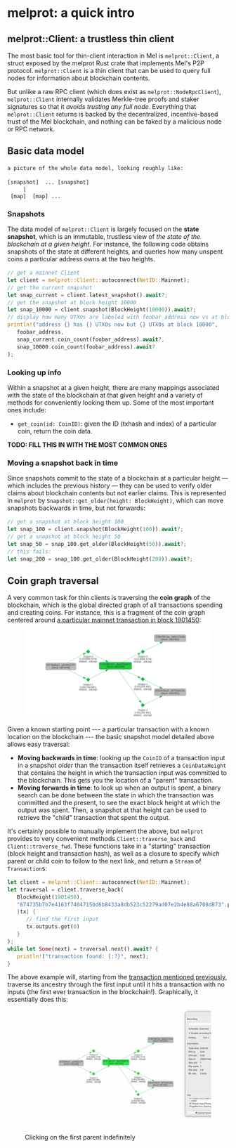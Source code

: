 # melprot: a quick intro

## melprot::Client: a trustless thin client

The most basic tool for thin-client interaction in Mel is `melprot::Client`, a struct exposed by the melprot Rust crate that implements Mel's P2P protocol. `melprot::Client` is a thin client that can be used to query full nodes for information about blockchain contents.

But unlike a raw RPC client (which does exist as `melprot::NodeRpcClient`), `melprot::Client` internally validates Merkle-tree proofs and staker signatures so that it _avoids trusting any full node_. Everything that `melprot::Client` returns is backed by the decentralized, incentive-based trust of the Mel blockchain, and nothing can be faked by a malicious node or RPC network.

## Basic data model

```
a picture of the whole data model, looking roughly like:

[snapshot]  ... [snapshot]
     |
 [map]  [map] ...
```

### Snapshots

The data model of `melprot::Client` is largely focused on the **state snapshot**, which is an immutable, trustless view of _the state of the blockchain at a given height_. For instance, the following code obtains snapshots of the state at different heights, and queries how many unspent coins a particular address owns at the two heights.

```rust
// get a mainnet Client
let client = melprot::Client::autoconnect(NetID::Mainnet);
// get the current snapshot
let snap_current = client.latest_snapshot().await?;
// get the snapshot at block height 10000
let snap_10000 = client.snapshot(BlockHeight(10000)).await?;
// display how many UTXOs are labeled with foobar_address now vs at block 10000
println!("address {} has {} UTXOs now but {} UTXOs at block 10000",
   foobar_address,
   snap_current.coin_count(foobar_address).await?,
   snap_10000.coin_count(foobar_address).await?
);
```

### Looking up info

Within a snapshot at a given height, there are many mappings associated with the state of the blockchain at that given height and a variety of methods for conveniently looking them up. Some of the most important ones include:

* `get_coin(id: CoinID)`: given the ID (txhash and index) of a particular coin, return the coin data.

**TODO: FILL THIS IN WITH THE MOST COMMON ONES**

### Moving a snapshot back in time

Since snapshots commit to the state of a blockchain at a particular height — which includes the previous history — they can be used to verify older claims about blockchain contents but not earlier claims. This is represented in `melprot` by `Snapshot::get_older(height: BlockHeight)`, which can move snapshots backwards in time, but not forwards:

```rust
// get a snapshot at block height 100
let snap_100 = client.snapshot(BlockHeight(100)).await?;
// get a snapshot at block height 50
let snap_50 = snap_100.get_older(BlockHeight(50)).await?;
// this fails:
let snap_200 = snap_100.get_older(BlockHeight(200)).await?;
```

## Coin graph traversal

A very common task for thin clients is traversing the **coin graph** of the blockchain, which is the global directed graph of all transactions spending and creating coins. For instance, this is a fragment of the coin graph centered around [a particular mainnet transaction in block 1901450](https://scan.themelio.org/blocks/1901450/674735b7b7e4163f7404715bd6b8433a8db523c52279ad07e2b4e88a6708d873):

<figure><img src="../../.gitbook/assets/image (1).png" alt=""><figcaption></figcaption></figure>

Given a known starting point --- a particular transaction with a known location on the blockchain --- the basic snapshot model detailed above allows easy traversal:

* **Moving backwards in time**: looking up the `CoinID` of a transaction input in a snapshot _older_ than the transaction itself retrieves a `CoinDataHeight` that contains the height in which the transaction input was committed to the blockchain. This gets you the location of a "parent" transaction.
* **Moving forwards in time**: to look up when an output is spent, a binary search can be done between the state in which the transaction was committed and the present, to see the exact block height at which the output was spent. Then, a snapshot at that height can be used to retrieve the "child" transaction that spent the output.

It's certainly possible to manually implement the above, but `melprot` provides to very convenient methods `Client::traverse_back` and `Client::traverse_fwd`. These functions take in a "starting" transaction (block height and transaction hash), as well as a closure to specify _which_ parent or child coin to follow to the next link, and return a `Stream` of `Transaction`s:

```rust
let client = melprot::Client::autoconnect(NetID::Mainnet);
let traversal = client.traverse_back(
   BlockHeight(1901450),
   "674735b7b7e4163f7404715bd6b8433a8db523c52279ad07e2b4e88a6708d873".parse()?,
   |tx| {
      // find the first input
      tx.outputs.get(0)
   }
);
while let Some(next) = traversal.next().await? {
   println!("transaction found: {:?}", next);
}
```

The above example will, starting from the [transaction mentioned previously](https://scan.themelio.org/blocks/1901450/674735b7b7e4163f7404715bd6b8433a8db523c52279ad07e2b4e88a6708d873), traverse its ancestry through the first input until it hits a transaction with no inputs (the first ever transaction in the blockchain!). Graphically, it essentially does this:

<figure><img src="../../.gitbook/assets/output (1).gif" alt=""><figcaption><p>Clicking on the first parent indefinitely</p></figcaption></figure>
